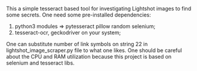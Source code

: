 This a simple tesseract based tool for investigating Lightshot images to find some secrets.
One need some pre-installed dependencies:

1. python3 modules => pytesseract pillow random selenium;
2. tesseract-ocr, geckodriver on your system;

One can substitute number of link symbols on string 22 in lightshot_image_scraper.py file to what one likes.
One should be careful about the CPU and RAM utilization because this project is based on selenium and tesseract libs.
